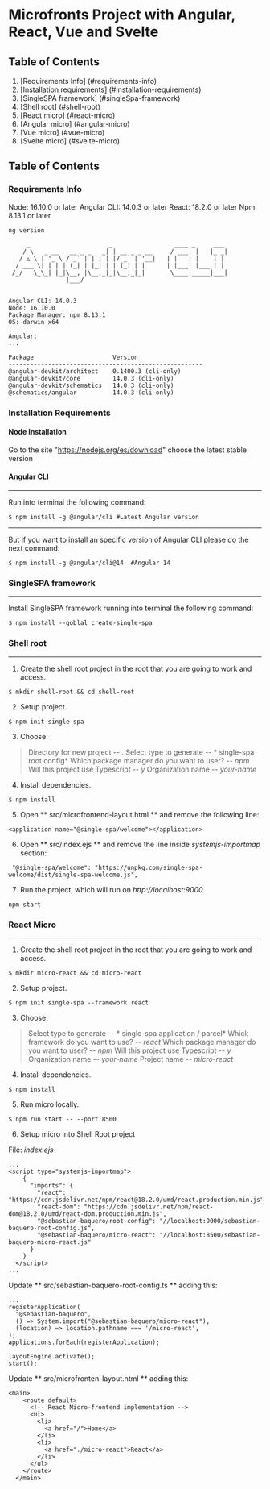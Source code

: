 # Microfronts Project with Angular, React, Vue and Svelte

## Table of Contents
1. [Requirements Info] (#requirements-info)
2. [Installation requirements] (#installation-requirements)
3. [SingleSPA framework] (#singleSpa-framework)
4. [Shell root] (#shell-root)
5. [React micro] (#react-micro)
6. [Angular micro] (#angular-micro)
7. [Vue micro] (#vue-micro)
8. [Svelte micro] (#svelte-micro)


## Table of Contents
<a name="requirements-info"></a>

### Requirements Info
Node: 16.10.0 or later
Angular CLI: 14.0.3 or later
React: 18.2.0 or later
Npm: 8.13.1 or later


```
ng version

     _                      _                 ____ _     ___
    / \   _ __   __ _ _   _| | __ _ _ __     / ___| |   |_ _|
   / △ \ | '_ \ / _` | | | | |/ _` | '__|   | |   | |    | |
  / ___ \| | | | (_| | |_| | | (_| | |      | |___| |___ | |
 /_/   \_\_| |_|\__, |\__,_|_|\__,_|_|       \____|_____|___|
                |___/
    

Angular CLI: 14.0.3
Node: 16.10.0
Package Manager: npm 8.13.1 
OS: darwin x64

Angular: 
... 

Package                      Version
------------------------------------------------------
@angular-devkit/architect    0.1400.3 (cli-only)
@angular-devkit/core         14.0.3 (cli-only)
@angular-devkit/schematics   14.0.3 (cli-only)
@schematics/angular          14.0.3 (cli-only)

```

<a name="installation-requirements"></a>

### Installation Requirements

#### Node Installation

Go to the site "https://nodejs.org/es/download" choose the latest stable version

#### Angular CLI

***
Run into terminal the following command:
```
$ npm install -g @angular/cli #Latest Angular version
```

***
But if you want to install an specific version of Angular CLI please do the next command:
```
$ npm install -g @angular/cli@14  #Angular 14
```

<a name="singleSpa-framework"></a>

### SingleSPA framework

***
Install SingleSPA framework running into terminal the following command:
```
$ npm install --goblal create-single-spa
```

<a name="shell-root"></a>

### Shell root

***
1. Create the shell root project in the root that you are going to work and access.

```
$ mkdir shell-root && cd shell-root
```
2. Setup project.

```
$ npm init single-spa
```

3. Choose:

> Directory for new project -- *.*
> Select type to generate -- * single-spa root config*
> Which package manager do you want to user? -- *npm*
> Will this project use Typescript -- *y*
> Organization name -- *your-name*

4. Install dependencies.

```
$ npm install
```

5. Open ** src/microfrontend-layout.html ** and remove the following line:

```
<application name="@single-spa/welcome"></application>
```
6. Open ** src/index.ejs ** and remove the line inside *systemjs-importmap* section:

```
 "@single-spa/welcome": "https://unpkg.com/single-spa-welcome/dist/single-spa-welcome.js",
```
7. Run the project, which will run on *http://localhost:9000*

```
npm start
```

<a name="react-micro"></a>

### React Micro

***
1. Create the shell root project in the root that you are going to work and access.

```
$ mkdir micro-react && cd micro-react
```
2. Setup project.

```
$ npm init single-spa --framework react
```

3. Choose:

> Select type to generate -- * single-spa application / parcel*
> Whick framework do you want to use? -- *react*
> Which package manager do you want to user? -- *npm*
> Will this project use Typescript -- *y*
> Organization name -- *your-name*
> Project name -- *micro-react*

4. Install dependencies.

```
$ npm install
```

5. Run micro locally.

```
$ npm run start -- --port 8500
```

6. Setup micro into Shell Root project

File: *index.ejs* 

```
...
<script type="systemjs-importmap">
    {
      "imports": {
        "react": "https://cdn.jsdelivr.net/npm/react@18.2.0/umd/react.production.min.js",
        "react-dom": "https://cdn.jsdelivr.net/npm/react-dom@18.2.0/umd/react-dom.production.min.js",
        "@sebastian-baquero/root-config": "//localhost:9000/sebastian-baquero-root-config.js",
        "@sebastian-baquero/micro-react": "//localhost:8500/sebastian-baquero-micro-react.js"
      }
    }
  </script>
...
```

Update ** src/sebastian-baquero-root-config.ts ** adding this:

```
...
registerApplication(
  "@sebastian-baquero",
  () => System.import("@sebastian-baquero/micro-react"),
  (location) => location.pathname === '/micro-react',
);
applications.forEach(registerApplication);

layoutEngine.activate();
start();
```

Update ** src/microfronten-layout.html ** adding this:

```
<main>
    <route default>
      <!-- React Micro-frontend implementation -->
      <ul>
        <li>
          <a href="/">Home</a>
        </li>
        <li>
          <a href="./micro-react">React</a>
        </li>
      </ul>
    </route>
  </main>
```
